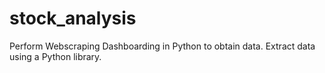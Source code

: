 # stock_analysis
Perform Webscraping Dashboarding in Python to obtain data.
Extract data using a Python library.
